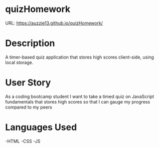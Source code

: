 # quizHomework

URL:  https://auzzie13.github.io/quizHomework/

# Description

A timer-based quiz application that stores high scores client-side, using local storage.

# User Story

As a coding bootcamp student
I want to take a timed quiz on JavaScript fundamentals that stores high scores
so that I can gauge my progress compared to my peers

# Languages Used

-HTML
-CSS
-JS
